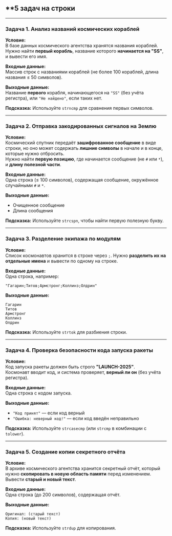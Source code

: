 ## **5 задач на строки

---

### **Задача 1. Анализ названий космических кораблей** 
**Условие:**  
В базе данных космического агентства хранятся названия кораблей. Нужно найти **первый корабль**, название которого **начинается на "SS"**, и вывести его имя.  

**Входные данные:**  
Массив строк с названиями кораблей (не более 100 кораблей, длина названия ≤ 50 символов).  

**Выходные данные:**  
Название **первого** корабля, начинающегося на `"SS"` (без учёта регистра), или `"Не найдено"`, если таких нет.  

**Подсказка:** Используйте `strncmp` для сравнения первых символов.  

---

### **Задача 2. Отправка закодированных сигналов на Землю**
**Условие:**  
Космический спутник передаёт **зашифрованное сообщение** в виде строки, но оно может содержать **лишние символы** в начале и в конце, которые нужно отбросить.  
Нужно найти **первую позицию**, где начинается сообщение (не `#` или `*`), и **длину полезной части**.  

**Входные данные:**  
Одна строка (≤ 100 символов), содержащая сообщение, окружённое случайными `#` и `*`.  

**Выходные данные:**  
- Очищенное сообщение  
- Длина сообщения  

**Подсказка:** Используйте `strcspn`, чтобы найти первую полезную букву.  

---

### **Задача 3. Разделение экипажа по модулям**
**Условие:**  
Список космонавтов хранится в строке через `;`. Нужно **разделить их на отдельные имена** и вывести по одному на строке.  

**Входные данные:**  
Одна строка, например:  
```
"Гагарин;Титов;Армстронг;Коллинз;Олдрин"
```  
**Выходные данные:**  
```
Гагарин
Титов
Армстронг
Коллинз
Олдрин
```  

**Подсказка:** Используйте `strtok` для разбиения строки.  

---

### **Задача 4. Проверка безопасности кода запуска ракеты**
**Условие:**  
Код запуска ракеты должен быть строго **"LAUNCH-2025"**.  
Космонавт вводит код, и система проверяет, **верный ли он** (без учёта регистра).  

**Входные данные:**  
Одна строка с кодом запуска.  

**Выходные данные:**  
- `"Код принят"` — если код верный  
- `"Ошибка: неверный код!"` — если код введён неправильно  

**Подсказка:** Используйте `strcasecmp` (или `strcmp` в комбинации с `tolower`).  

---

### **Задача 5. Создание копии секретного отчёта**
**Условие:**  
В архиве космического агентства хранится секретный отчёт, который нужно **скопировать в новую область памяти** перед изменением.  
Вывести **старый и новый текст**.  

**Входные данные:**  
Одна строка (до 200 символов), содержащая отчёт.  

**Выходные данные:**  
```
Оригинал: (старый текст)
Копия: (новый текст)
```  

**Подсказка:** Используйте `strdup` для копирования.  